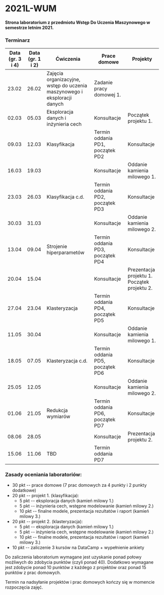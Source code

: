 # 2021L-WUM

#### Strona laboratorium z przedmiotu Wstęp Do Uczenia Maszynowego w semestrze letnim 2021.
### Terminarz

| Data (gr. 3 i 4) | Data (gr. 1 i 2) | Ćwiczenia                                 | Prace domowe               | Projekty                     |
|-------|-------|---------------------------------------------|----------------------------------|------------------------------|
| 23.02 | 26.02 | Zajęcia organizacyjne, wstęp do uczenia maszynowego i eksploracji danych| Zadanie pracy domowej 1.         |
| 02.03 | 05.03 | Eksploracja danych i inżynieria cech                                    | Konsultacje                      | Początek projektu 1.         |
| 09.03 | 12.03 | Klasyfikacja                                                            | Termin oddania PD1, początek PD2 | Konsultacje                  |
| 16.03 | 19.03 |                                                                         | Konsultacje                      | Oddanie kamienia milowego 1. |
| 23.03 | 26.03 | Klasyfikacja c.d.                                                       | Termin oddania PD2, początek PD3 | Konsultacje                  |
| 30.03 | 31.03 |                                                                         | Konsultacje                      | Oddanie kamienia milowego 2. |
| 13.04 | 09.04 | Strojenie hiperparametów                                                | Termin oddania PD3, początek PD4 | Konsultacje                  |
| 20.04 | 15.04 |                                                                         | Konsultacje                      | Prezentacja projektu 1. <br> Początek projektu 2.     |
| 27.04 | 23.04 | Klasteryzacja                                                           | Termin oddania PD4, początek PD5 | Konsultacje                  |                   
| 11.05 | 30.04 |                                                                         | Konsultacje                      | Oddanie kamienia milowego 1. |
| 18.05 | 07.05 | Klasteryzacja c.d.                                                      | Termin oddania PD5, początek PD6 | Konsultacje                  |
| 25.05 | 12.05 |                                                                         | Konsultacje                      | Oddanie kamienia milowego 2. |
| 01.06 | 21.05 | Redukcja wymiarów                                                       | Termin oddania PD6, początek PD7 | Konsultacje                  |
| 08.06 | 28.05 |  | Konsultacje                                                          | Prezentacja projektu 2.          |                              |
| 15.06 | 11.06 | TBD                                         | Termin oddania PD7               |                              |                                                                                            

### Zasady oceniania laboratoriów:

* 30 pkt -- prace domowe (7 prac domowych za 4 punkty i 2 punkty dodatkowe)
* 20 pkt -- projekt 1. (klasyfikacja):
  * 5 pkt -- eksploracja danych (kamień milowy 1.)
  * 5 pkt -- inżynieria cech, wstępne modelowanie (kamień milowy 2.)
  * 10 pkt -- finalne modele, prezentacja rezultatów i raport (kamień milowy 3.)
* 20 pkt -- projekt 2. (klasteryzacja):
  * 5 pkt -- eksploracja danych (kamień milowy 1.)
  * 5 pkt -- inżynieria cech, wstępne modelowanie (kamień milowy 2.)
  * 10 pkt -- finalne modele, prezentacja rezultatów i raport (kamień milowy 3.)
* 10 pkt -- zaliczenie 3 kursów na DataCamp + wypełnienie ankiety 

Do zaliczenia laboratorium wymagane jest uzyskanie ponad połowy możliwych do zdobycia punktów (czyli ponad 40). Dodatkowo wymagane jest zdobycie ponad 10 punktów z każdego z projektów oraz ponad 15 punktów z prac domowych.

Termin na nadsyłanie projektów i prac domowych kończy się w momencie rozpoczęcia zajęć.
